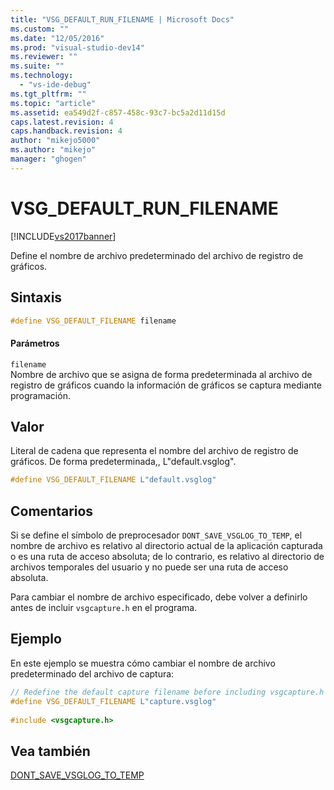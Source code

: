 ```yaml
---
title: "VSG_DEFAULT_RUN_FILENAME | Microsoft Docs"
ms.custom: ""
ms.date: "12/05/2016"
ms.prod: "visual-studio-dev14"
ms.reviewer: ""
ms.suite: ""
ms.technology: 
  - "vs-ide-debug"
ms.tgt_pltfrm: ""
ms.topic: "article"
ms.assetid: ea549d2f-c857-458c-93c7-bc5a2d11d15d
caps.latest.revision: 4
caps.handback.revision: 4
author: "mikejo5000"
ms.author: "mikejo"
manager: "ghogen"
---
```

# VSG_DEFAULT_RUN_FILENAME
[!INCLUDE[vs2017banner](../code-quality/includes/vs2017banner.md)]

Define el nombre de archivo predeterminado del archivo de registro de gráficos.  
  
## Sintaxis  
  
```cpp  
#define VSG_DEFAULT_FILENAME filename  
```  
  
#### Parámetros  
 `filename`  
 Nombre de archivo que se asigna de forma predeterminada al archivo de registro de gráficos cuando la información de gráficos se captura mediante programación.  
  
## Valor  
 Literal de cadena que representa el nombre del archivo de registro de gráficos.  De forma predeterminada,, L"default.vsglog".  
  
```cpp  
#define VSG_DEFAULT_FILENAME L"default.vsglog"  
```  
  
## Comentarios  
 Si se define el símbolo de preprocesador `DONT_SAVE_VSGLOG_TO_TEMP`, el nombre de archivo es relativo al directorio actual de la aplicación capturada o es una ruta de acceso absoluta; de lo contrario, es relativo al directorio de archivos temporales del usuario y no puede ser una ruta de acceso absoluta.  
  
 Para cambiar el nombre de archivo especificado, debe volver a definirlo antes de incluir `vsgcapture.h` en el programa.  
  
## Ejemplo  
 En este ejemplo se muestra cómo cambiar el nombre de archivo predeterminado del archivo de captura:  
  
```cpp  
// Redefine the default capture filename before including vsgcapture.h  
#define VSG_DEFAULT_FILENAME L"capture.vsglog"  
  
#include <vsgcapture.h>  
```  
  
## Vea también  
 [DONT\_SAVE\_VSGLOG\_TO\_TEMP](../debugger/dont-save-vsglog-to-temp.md)